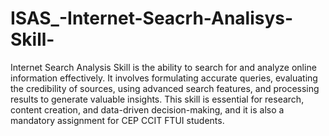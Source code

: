 # ISAS_-Internet-Seacrh-Analisys-Skill-
Internet Search Analysis Skill is the ability to search for and analyze online information effectively. It involves formulating accurate queries, evaluating the credibility of sources, using advanced search features, and processing results to generate valuable insights. This skill is essential for research, content creation, and data-driven decision-making, and it is also a mandatory assignment for CEP CCIT FTUI students.
